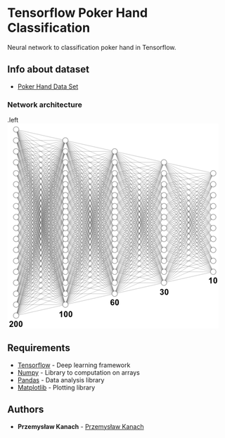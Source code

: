 # Tensorflow Poker Hand Classification

Neural network to classification poker hand in Tensorflow.

## Info about dataset

* [Poker Hand Data Set](https://archive.ics.uci.edu/ml/datasets/Poker+Hand)

### Network architecture

.left![Network architecture](/architecture.png)

## Requirements

* [Tensorflow](https://www.tensorflow.org) - Deep learning framework
* [Numpy](http://www.numpy.org) - Library to computation on arrays
* [Pandas](https://pandas.pydata.org) - Data analysis library
* [Matplotlib](https://matplotlib.org) - Plotting library

## Authors

* **Przemysław Kanach** - [Przemysław Kanach](https://github.com/Przemoo16)
